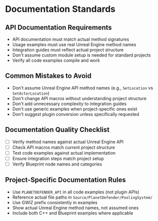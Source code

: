 # Documentation Standards

## API Documentation Requirements
- API documentation must match actual method signatures
- Usage examples must use real Unreal Engine method names
- Integration guides must reflect actual project structure
- Don't assume custom module setup is needed for standard projects
- Verify all code examples compile and work

## Common Mistakes to Avoid
- Don't assume Unreal Engine API method names (e.g., `SetLocation` vs `SetActorLocation`)
- Don't change API macros without understanding project structure
- Don't add unnecessary complexity to integration guides
- Don't use generic examples when project-specific ones exist
- Don't suggest plugin conversion unless specifically requested

## Documentation Quality Checklist
- [ ] Verify method names against actual Unreal Engine API
- [ ] Check API macros match current project structure
- [ ] Test code examples against actual implementation
- [ ] Ensure integration steps match project setup
- [ ] Verify Blueprint node names and categories

## Project-Specific Documentation Rules
- Use `PLANETDEFENDER_API` in all code examples (not plugin APIs)
- Reference actual file paths in `Source/PlanetDefender/PoolingSystem/`
- Use GWIZ prefix consistently in examples
- Show actual Unreal Engine method names, not assumed ones
- Include both C++ and Blueprint examples where applicable
